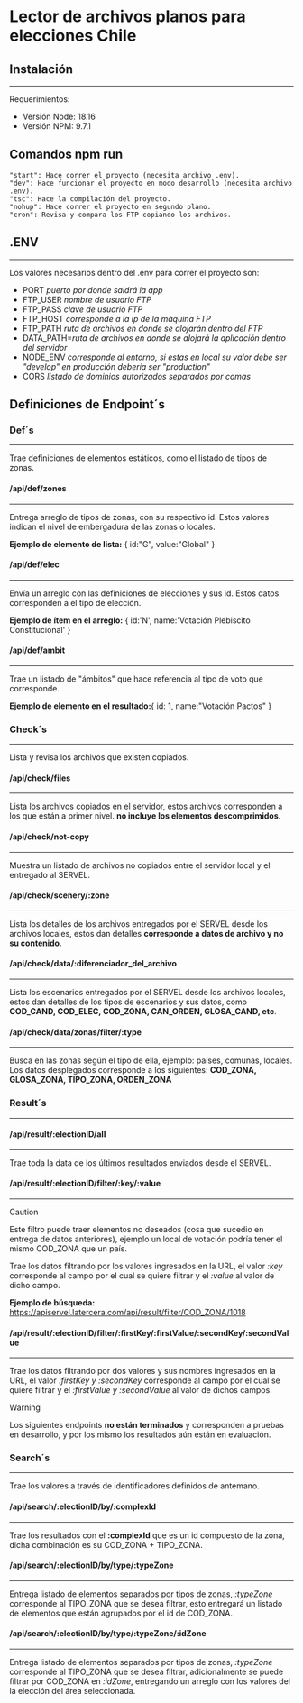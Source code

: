 # Lector de archivos planos para elecciones Chile

## Instalación

----
Requerimientos:

- Versión Node: 18.16
- Versión NPM: 9.7.1

## Comandos npm run

    "start": Hace correr el proyecto (necesita archivo .env).
    "dev": Hace funcionar el proyecto en modo desarrollo (necesita archivo .env).
    "tsc": Hace la compilación del proyecto.
    "nohup": Hace correr el proyecto en segundo plano.
    "cron": Revisa y compara los FTP copiando los archivos.

## .ENV

----
Los valores necesarios dentro del .env para correr el proyecto son:

- PORT *puerto por donde saldrá la app*
- FTP_USER *nombre de usuario FTP*
- FTP_PASS *clave de usuario FTP*
- FTP_HOST *corresponde a la ip de la máquina FTP*
- FTP_PATH *ruta de archivos en donde se alojarán dentro del FTP*
- DATA_PATH=*ruta de archivos en donde se alojará la aplicación dentro del servidor*
- NODE_ENV *corresponde al entorno, si estas en local su valor debe ser "develop" en producción debería ser "production"*
- CORS *listado de dominios autorizados separados por comas*

## Definiciones de Endpoint´s

### Def´s

----
Trae definiciones de elementos estáticos, como el listado de tipos de zonas.

#### /api/def/zones

----
Entrega arreglo de tipos de zonas, con su respectivo id. Estos valores indican el nivel de embergadura de las zonas o locales.

**Ejemplo de elemento de lista:** { id:"G", value:"Global" }

#### /api/def/elec

----
Envía un arreglo con las definiciones de elecciones y sus id. Estos datos corresponden a el tipo de elección.

**Ejemplo de ítem en el arreglo:** { id:'N', name:'Votación Plebiscito Constitucional' }

#### /api/def/ambit

----
Trae un listado de "ámbitos" que hace referencia al tipo de voto que corresponde.

**Ejemplo de elemento en el resultado:**{ id: 1, name:"Votación Pactos" }

### Check´s

----
Lista y revisa los archivos que existen copiados.

#### /api/check/files

----
Lista los archivos copiados en el servidor, estos archivos corresponden a los que están a primer nivel. **no incluye los elementos descomprimidos**.

#### /api/check/not-copy

----
Muestra un listado de archivos no copiados entre el servidor local y el entregado al SERVEL.

#### /api/check/scenery/:zone

----
Lista los detalles de los archivos entregados por el SERVEL desde los archivos locales, estos dan detalles **corresponde a datos de archivo y no su contenido**.

#### /api/check/data/:diferenciador_del_archivo

----
Lista los escenarios entregados por el SERVEL desde los archivos locales, estos dan detalles de los tipos de escenarios y sus datos, como **COD_CAND, COD_ELEC, COD_ZONA, CAN_ORDEN, GLOSA_CAND, etc**.

#### /api/check/data/zonas/filter/:type

----
Busca en las zonas según el tipo de ella, ejemplo: países, comunas, locales. Los datos desplegados corresponde a los siguientes: **COD_ZONA, GLOSA_ZONA, TIPO_ZONA, ORDEN_ZONA**

### Result´s

----

#### /api/result/:electionID/all

----
Trae toda la data de los últimos resultados enviados desde el SERVEL.

#### /api/result/:electionID/filter/:key/:value

----
>[!CAUTION]
>Este filtro puede traer elementos no deseados (cosa que sucedio en entrega de datos anteriores), ejemplo un local de votación podría tener el mismo COD_ZONA que un país.

Trae los datos filtrando por los valores ingresados en la URL, el valor *:key*
corresponde al campo por el cual se quiere filtrar y el *:value* al valor de dicho campo.

**Ejemplo de búsqueda:** <https://apiservel.latercera.com/api/result/filter/COD_ZONA/1018>

#### /api/result/:electionID/filter/:firstKey/:firstValue/:secondKey/:secondValue

----
Trae los datos filtrando por dos valores y sus nombres ingresados en la URL, el valor *:firstKey y :secondKey* corresponde al campo por el cual se quiere filtrar y el *:firstValue y :secondValue* al valor de dichos campos.

>[!WARNING]
>Los siguientes endpoints **no están terminados** y corresponden a pruebas en desarrollo, y por los mismo los resultados aún están en evaluación.

### Search´s

----
Trae los valores a través de identificadores definidos de antemano.

#### /api/search/:electionID/by/:complexId

----
Trae los resultados con el **:complexId** que es un id compuesto de la zona, dicha combinación es su COD_ZONA + TIPO_ZONA.

#### /api/search/:electionID/by/type/:typeZone

----
Entrega listado de elementos separados por tipos de zonas, *:typeZone* corresponde al TIPO_ZONA que se desea filtrar, esto entregará un listado de elementos que están agrupados por el id de COD_ZONA.

#### /api/search/:electionID/by/type/:typeZone/:idZone

----
Entrega listado de elementos separados por tipos de zonas, *:typeZone* corresponde al TIPO_ZONA que se desea filtrar, adicionalmente se puede filtrar por COD_ZONA en *:idZone*, entregando un arreglo con los valores del la elección del área seleccionada.
